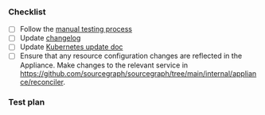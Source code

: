 ### Checklist

- [ ] Follow the [manual testing process](https://github.com/sourcegraph/deploy-sourcegraph-helm/blob/main/TEST.md)
- [ ] Update [changelog](https://github.com/sourcegraph/deploy-sourcegraph-helm/blob/main/charts/sourcegraph/CHANGELOG.md)
- [ ] Update [Kubernetes update doc](https://docs.sourcegraph.com/admin/updates/kubernetes)
- [ ] Ensure that any resource configuration changes are reflected in the
      Appliance. Make changes to the relevant service in
      https://github.com/sourcegraph/sourcegraph/tree/main/internal/appliance/reconciler.

### Test plan

<!--
  As part of SOC2/GN-104 and SOC2/GN-105 requirements, all pull requests are REQUIRED to
  provide a "test plan". A test plan is a loose explanation of what you have done or
  implemented to test this, as outlined in our Testing principles and guidelines:
  https://docs.sourcegraph.com/dev/background-information/testing_principles
  Write your test plan here after the "Test plan" header.
-->
